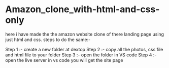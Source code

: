 # Amazon_clone_with-html-and-css-only
here i have made the the amazon website clone of there landing page using just html and css. 
steps to do the same:-

Step 1 :-   create a new folder at dextop
Step 2 :-   copy all the photos, css file and html file  to your folder
Step 3 :-   open the folder in VS code
Step 4 :-   open the live server in vs code you will get the site page
